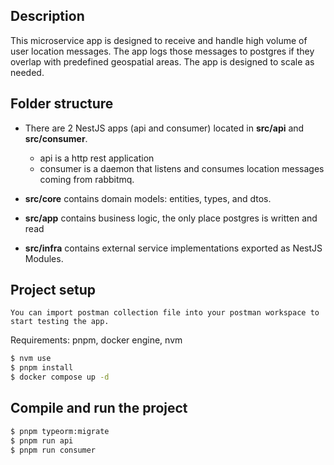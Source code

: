 ## Description

This microservice app is designed to receive and handle high volume of user location messages. The app logs those messages to postgres if they overlap with predefined geospatial areas. The app is designed to scale as needed. 

## Folder structure 

* There are 2 NestJS apps (api and consumer) located in **src/api** and **src/consumer**. 
  * api is a http rest application
  * consumer is a daemon that listens and consumes location messages coming from rabbitmq.

* **src/core** contains domain models: entities, types, and dtos.

* **src/app** contains business logic, the only place postgres is written and read

* **src/infra** contains external service implementations exported as NestJS Modules.


## Project setup

`You can import postman collection file into your postman workspace to start testing the app.`  

Requirements: pnpm, docker engine, nvm
```bash
$ nvm use
$ pnpm install 
$ docker compose up -d
```

## Compile and run the project

```bash
$ pnpm typeorm:migrate
$ pnpm run api
$ pnpm run consumer
```
